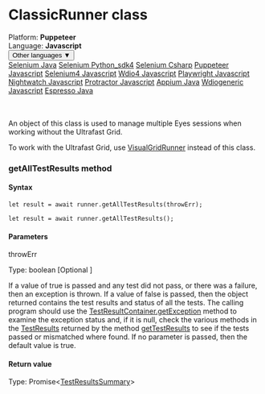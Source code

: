 # ClassicRunner class
<div class='platform-bar-container-div'><div class='platform-bar-div'>Platform:  <b> Puppeteer</b>
</div><div class='platform-bar-div'>Language: <b>Javascript</b></div><div class='dropdown-button-container-div'><button class='sdk-language-dropdown-button'>Other languages ▼</button><div class='dropdown-content'>
<a href='../../selenium/java/classicrunner'>Selenium Java</a>
<a href='../../selenium/python_sdk4/classicrunner'>Selenium Python_sdk4</a>
<a href='../../selenium/csharp/classicrunner'>Selenium Csharp</a>
<a href='../../puppeteer/javascript/classicrunner'>Puppeteer Javascript</a>
<a href='../../selenium4/javascript/classicrunner'>Selenium4 Javascript</a>
<a href='../../wdio4/javascript/classicrunner'>Wdio4 Javascript</a>
<a href='../../playwright/javascript/classicrunner'>Playwright Javascript</a>
<a href='../../nightwatch/javascript/classicrunner'>Nightwatch Javascript</a>
<a href='../../protractor/javascript/classicrunner'>Protractor Javascript</a>
<a href='../../appium/java/classicrunner'>Appium Java</a>
<a href='../../wdiogeneric/javascript/classicrunner'>Wdiogeneric Javascript</a>
<a href='../../espresso/java/classicrunner'>Espresso Java</a>
</div></div><br /><br /></div>




An object of this class is used to manage multiple Eyes sessions when working without the Ultrafast Grid.

To work with the Ultrafast Grid, use [VisualGridRunner](./visualgridrunner) instead of this class.


### getAllTestResults method
#### Syntax


    let result = await runner.getAllTestResults(throwErr);
    
    let result = await runner.getAllTestResults();
    

#### Parameters

throwErr

Type: boolean \[Optional \]

If a value of true is passed and any test did not pass, or there was a failure, then an exception is thrown. If a value of false is passed, then the object returned contains the test results and status of all the tests. The calling program should use the [TestResultContainer.getException](./testresultcontainer#getexception-method) method to examine the exception status and, if it is null, check the various methods in the [TestResults](./testresults) returned by the method [getTestResults](./testresultcontainer#gettestresults-method) to see if the tests passed or mismatched where found. If no parameter is passed, then the default value is true.

#### Return value

Type:  Promise<[TestResultsSummary](./testresultssummary)\>
